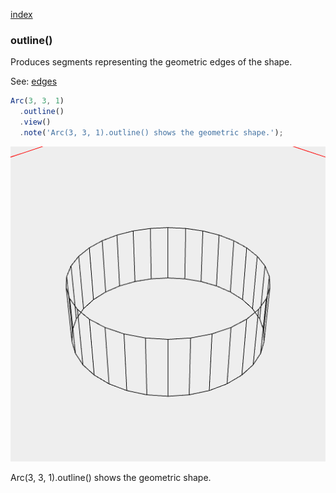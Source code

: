 [index](../../nb/api/index.md)
### outline()
Produces segments representing the geometric edges of the shape.

See: [edges](../../nb/api/edges.md)

```JavaScript
Arc(3, 3, 1)
  .outline()
  .view()
  .note('Arc(3, 3, 1).outline() shows the geometric shape.');
```

![Image](outline.md.$2.png)

Arc(3, 3, 1).outline() shows the geometric shape.
